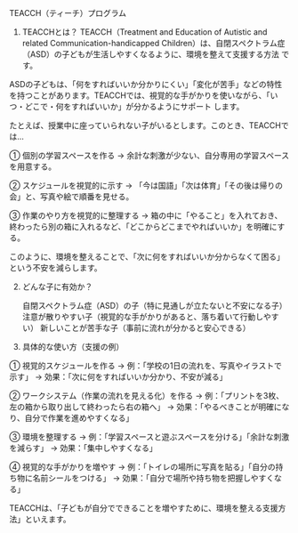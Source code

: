 TEACCH（ティーチ）プログラム
1. TEACCHとは？
TEACCH（Treatment and Education of Autistic and related Communication-handicapped Children）は、自閉スペクトラム症（ASD）の子どもが生活しやすくなるように、環境を整えて支援する方法 です。

ASDの子どもは、「何をすればいいか分かりにくい」「変化が苦手」などの特性を持つことがあります。TEACCHでは、視覚的な手がかりを使いながら、「いつ・どこで・何をすればいいか」が分かるようにサポート します。

たとえば、授業中に座っていられない子がいるとします。このとき、TEACCHでは…

① 個別の学習スペースを作る
→ 余計な刺激が少ない、自分専用の学習スペースを用意する。

② スケジュールを視覚的に示す
→ 「今は国語」「次は体育」「その後は帰りの会」と、写真や絵で順番を見せる。

③ 作業のやり方を視覚的に整理する
→ 箱の中に「やること」を入れておき、終わったら別の箱に入れるなど、「どこからどこまでやればいいか」を明確にする。

このように、環境を整えることで、「次に何をすればいいか分からなくて困る」という不安を減らします。

2. どんな子に有効か？

    自閉スペクトラム症（ASD）の子（特に見通しが立たないと不安になる子）
    注意が散りやすい子（視覚的な手がかりがあると、落ち着いて行動しやすい）
    新しいことが苦手な子（事前に流れが分かると安心できる）

3. 具体的な使い方（支援の例）

① 視覚的スケジュールを作る
→ 例：「学校の1日の流れを、写真やイラストで示す」
→ 効果：「次に何をすればいいか分かり、不安が減る」

② ワークシステム（作業の流れを見える化）を作る
→ 例：「プリントを3枚、左の箱から取り出して終わったら右の箱へ」
→ 効果：「やるべきことが明確になり、自分で作業を進めやすくなる」

③ 環境を整理する
→ 例：「学習スペースと遊ぶスペースを分ける」「余計な刺激を減らす」
→ 効果：「集中しやすくなる」

④ 視覚的な手がかりを増やす
→ 例：「トイレの場所に写真を貼る」「自分の持ち物に名前シールをつける」
→ 効果：「自分で場所や持ち物を把握しやすくなる」

TEACCHは、「子どもが自分でできることを増やすために、環境を整える支援方法」といえます。